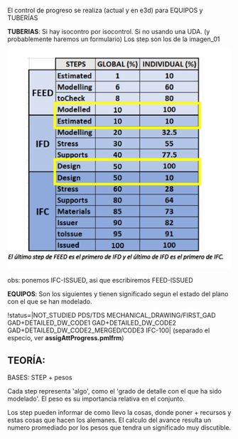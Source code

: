 El control de progreso se realiza (actual y en e3d) para EQUIPOS y TUBERÍAS

**TUBERIAS**: Si hay isocontro por isocontrol. Si no usando una UDA. (y probablemente haremos un formulario) Los step son los de la imagen_01

![](./img/progress_01.png) 

obs: ponemos IFC-ISSUED, asi que escribiremos FEED-ISSUED

**EQUIPOS**: Son los siguientes y tienen significado segun el estado del plano con el que se han modelado.

!status=|NOT_STUDIED PDS/TDS MECHANICAL_DRAWING/FIRST_GAD GAD+DETAILED_DW_CODE1 GAD+DETAILED_DW_CODE2 GAD+DETAILED_DW_CODE2_MERGED/CODE3 IFC-100| (separado el especio, ver **assigAttProgress.pmlfrm**)





## TEORÍA:

BASES: STEP + pesos 

Cada step representa 'algo', como el 'grado de detalle con el que ha sido modelado'. El peso es su importancia relativa en el conjunto.

Los step pueden informar de como llevo la cosas, donde poner + recursos y estas cosas que hacen los alemanes. El calculo del avance resulta un numero promediado por los pesos que tendra un significado muy discutible.